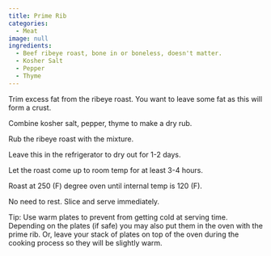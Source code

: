 ```yaml
---
title: Prime Rib
categories:
  - Meat
image: null
ingredients:
  - Beef ribeye roast, bone in or boneless, doesn't matter.
  - Kosher Salt
  - Pepper
  - Thyme
---
```


Trim excess fat from the ribeye roast. You want to leave some fat as this will form a crust.

Combine kosher salt, pepper, thyme to make a dry rub.

Rub the ribeye roast with the mixture.

Leave this in the refrigerator to dry out for 1-2 days.

Let the roast come up to room temp for at least 3-4 hours.

Roast at 250 (F) degree oven until internal temp is 120 (F).

No need to rest. Slice and serve immediately.

Tip: Use warm plates to prevent from getting cold at serving time. Depending on the plates (if safe) you may also put them in the oven with the prime rib. Or, leave your stack of plates on top of the oven during the cooking process so they will be slightly warm.
